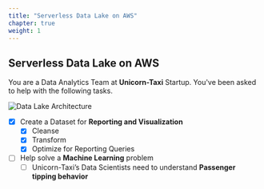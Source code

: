 ```yaml
---
title: "Serverless Data Lake on AWS"
chapter: true
weight: 1
---
```


## Serverless Data Lake on AWS

You are a Data Analytics Team at **Unicorn-Taxi** Startup. You've been asked to help with the following tasks.

![Data Lake Architecture](/images/architecture/serverless-data-lake.png)

* [x] Create a Dataset for **Reporting and Visualization**
  * [x] Cleanse
  * [x] Transform
  * [x] Optimize for Reporting Queries
* [ ] Help solve a **Machine Learning** problem
  * [ ] Unicorn-Taxi’s Data Scientists need to understand **Passenger tipping behavior**
